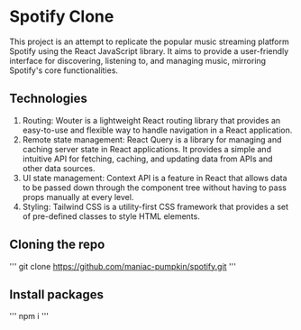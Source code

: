 # Spotify Clone

This project is an attempt to replicate the popular music streaming platform Spotify using the React JavaScript library. It aims to provide a user-friendly interface for discovering, listening to, and managing music, mirroring Spotify's core functionalities.

## Technologies

1. Routing: Wouter is a lightweight React routing library that provides an easy-to-use and flexible way to handle navigation in a React application.
2. Remote state management: React Query is a library for managing and caching server state in React applications. It provides a simple and intuitive API for fetching, caching, and updating data from APIs and other data sources.
3. UI state management: Context API is a feature in React that allows data to be passed down through the component tree without having to pass props manually at every level.
4. Styling: Tailwind CSS is a utility-first CSS framework that provides a set of pre-defined classes to style HTML elements.

## Cloning the repo
'''
git clone https://github.com/maniac-pumpkin/spotify.git
'''

## Install packages
'''
npm i
'''
